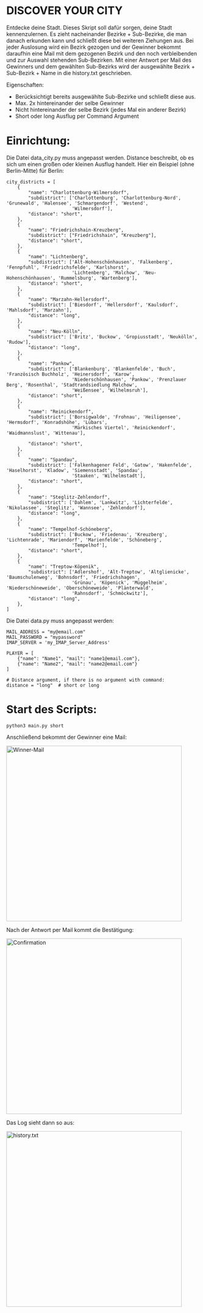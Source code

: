 # DISCOVER YOUR CITY

Entdecke deine Stadt. Dieses Skript soll dafür sorgen, deine Stadt kennenzulernen. Es zieht nacheinander 
Bezirke + Sub-Bezirke, die man danach erkunden kann und schließt diese bei weiteren Ziehungen aus.
Bei jeder Auslosung wird ein Bezirk gezogen und der Gewinner bekommt daraufhin eine Mail mit dem
gezogenen Bezirk und den noch verbleibenden und zur Auswahl stehenden Sub-Bezirken. Mit einer Antwort per Mail des
Gewinners und dem gewählten Sub-Bezirks wird der ausgewählte Bezirk + Sub-Bezirk + Name in die history.txt 
geschrieben.

Eigenschaften:
- Berücksichtigt bereits ausgewählte Sub-Bezirke und schließt diese aus.
- Max. 2x hintereinander der selbe Gewinner
- Nicht hintereinander der selbe Bezirk (jedes Mal ein anderer Bezirk)
- Short oder long Ausflug per Command Argument

# Einrichtung:
Die Datei data_city.py muss angepasst werden. Distance beschreibt, ob es sich um einen großen 
oder kleinen Ausflug handelt. Hier ein Beispiel (ohne Berlin-Mitte) für Berlin:

    city_districts = [
        {
            "name": "Charlottenburg-Wilmersdorf",
            "subdistrict": ['Charlottenburg', 'Charlottenburg-Nord', 'Grunewald', 'Halensee', 'Schmargendorf', 'Westend',
                            'Wilmersdorf'],
            "distance": "short",
        },
        {
            "name": "Friedrichshain-Kreuzberg",
            "subdistrict": ["Friedrichshain", "Kreuzberg"],
            "distance": "short",
        },
        {
            "name": "Lichtenberg",
            "subdistrict": ['Alt-Hohenschönhausen', 'Falkenberg', 'Fennpfuhl', 'Friedrichsfelde', 'Karlshorst',
                            'Lichtenberg', 'Malchow', 'Neu-Hohenschönhausen', 'Rummelsburg', 'Wartenberg'],
            "distance": "short",
        },
        {
            "name": "Marzahn-Hellersdorf",
            "subdistrict": ['Biesdorf', 'Hellersdorf', 'Kaulsdorf', 'Mahlsdorf', 'Marzahn'],
            "distance": "long",
        },
        {
            "name": "Neu-Kölln",
            "subdistrict": ['Britz', 'Buckow', 'Gropiusstadt', 'Neukölln', 'Rudow'],
            "distance": "long",
        },
        {
            "name": "Pankow",
            "subdistrict": ['Blankenburg', 'Blankenfelde', 'Buch', 'Französisch Buchholz', 'Heinersdorf', 'Karow',
                            'Niederschönhausen', 'Pankow', 'Prenzlauer Berg', 'Rosenthal', 'Stadtrandsiedlung Malchow',
                            'Weißensee', 'Wilhelmsruh'],
            "distance": "short",
        },
        {
            "name": "Reinickendorf",
            "subdistrict": ['Borsigwalde', 'Frohnau', 'Heiligensee', 'Hermsdorf', 'Konradshöhe', 'Lübars',
                            'Märkisches Viertel', 'Reinickendorf', 'Waidmannslust', 'Wittenau'],
    
            "distance": "short",
        },
        {
            "name": "Spandau",
            "subdistrict": ['Falkenhagener Feld', 'Gatow', 'Hakenfelde', 'Haselhorst', 'Kladow', 'Siemensstadt', 'Spandau',
                            'Staaken', 'Wilhelmstadt'],
            "distance": "short",
        },
        {
            "name": "Steglitz-Zehlendorf",
            "subdistrict": ['Dahlem', 'Lankwitz', 'Lichterfelde', 'Nikolassee', 'Steglitz', 'Wannsee', 'Zehlendorf'],
            "distance": "long",
        },
        {
            "name": "Tempelhof-Schöneberg",
            "subdistrict": ['Buckow', 'Friedenau', 'Kreuzberg', 'Lichtenrade', 'Mariendorf', 'Marienfelde', 'Schöneberg',
                            'Tempelhof'],
            "distance": "short",
        },
        {
            "name": "Treptow-Köpenik",
            "subdistrict": ['Adlershof', 'Alt-Treptow', 'Altglienicke', 'Baumschulenweg', 'Bohnsdorf', 'Friedrichshagen',
                            'Grünau', 'Köpenick', 'Müggelheim', 'Niederschöneweide', 'Oberschöneweide', 'Plänterwald',
                            'Rahnsdorf', 'Schmöckwitz'],
            "distance": "long",
        },
    ]

Die Datei data.py muss angepasst werden: 
    
    MAIL_ADDRESS = "my@email.com"
    MAIL_PASSWORD = "mypassword"
    IMAP_SERVER = 'my_IMAP_Server_Address'
    
    PLAYER = [
        {"name": "Name1", "mail": "name1@email.com"},
        {"name": "Name2", "mail": "name2@email.com"}
    ]
    
    # Distance argument, if there is no argument with command:
    distance = "long"  # short or long

# Start des Scripts:
    python3 main.py short

Anschließend bekommt der Gewinner eine Mail:

<img width="460" alt="Winner-Mail" src="https://user-images.githubusercontent.com/72299469/159120646-670e1a0d-4f6c-44e4-b0ac-a04d7bfa5149.jpg">

Nach der Antwort per Mail kommt die Bestätigung:

<img width="460" alt="Confirmation" src="https://user-images.githubusercontent.com/72299469/159120642-3d1a3ce7-c11f-458e-b6b5-75cf735116e3.jpg">

Das Log sieht dann so aus:

<img width="460" alt="history.txt" src="https://user-images.githubusercontent.com/72299469/159121113-7e7c596b-a1cb-41b9-a93d-8eb2da36aafa.png">